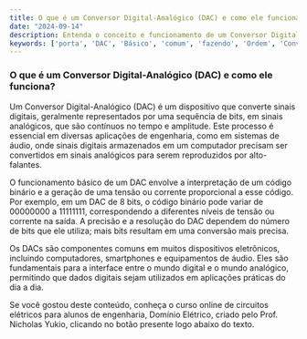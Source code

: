 ```yaml
---
title: O que é um Conversor Digital-Analógico (DAC) e como ele funciona?
date: "2024-09-14"
description: Entenda o conceito e funcionamento de um Conversor Digital-Analógico (DAC) no contexto de circuitos elétricos.
keywords: ['porta', 'DAC', 'Básico', 'comum', 'fazendo', 'Ordem', 'Conversor']
---
```


### O que é um Conversor Digital-Analógico (DAC) e como ele funciona?

Um Conversor Digital-Analógico (DAC) é um dispositivo que converte sinais digitais, geralmente representados por uma sequência de bits, em sinais analógicos, que são contínuos no tempo e amplitude. Este processo é essencial em diversas aplicações de engenharia, como em sistemas de áudio, onde sinais digitais armazenados em um computador precisam ser convertidos em sinais analógicos para serem reproduzidos por alto-falantes.

O funcionamento básico de um DAC envolve a interpretação de um código binário e a geração de uma tensão ou corrente proporcional a esse código. Por exemplo, em um DAC de 8 bits, o código binário pode variar de 00000000 a 11111111, correspondendo a diferentes níveis de tensão ou corrente na saída. A precisão e a resolução do DAC dependem do número de bits que ele utiliza; mais bits resultam em uma conversão mais precisa.

Os DACs são componentes comuns em muitos dispositivos eletrônicos, incluindo computadores, smartphones e equipamentos de áudio. Eles são fundamentais para a interface entre o mundo digital e o mundo analógico, permitindo que dados digitais sejam utilizados em aplicações práticas do dia a dia.

Se você gostou deste conteúdo, conheça o curso online de circuitos elétricos para alunos de engenharia, Domínio Elétrico, criado pelo Prof. Nicholas Yukio, clicando no botão presente logo abaixo do texto.
